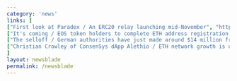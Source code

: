 ```yaml
---
category: 'news'
links: [
["First look at Paradex / An ERC20 relay launching mid-November", "https://medium.com/paradex/paradex-first-look-e11260232354"],
["It's coming / EOS token holders to complete ETH address registration before 2nd June", "https://ambcrypto.com/eos-token-holders-expected-complete-ethereum-address-registration-june-2nd/"],
["The selloff / German authorities have just made around $14 million from the sale of Bitcoin and other cryptocurrencies that they seized in criminal investigations", "https://fortune.com/2018/05/29/germany-seized-bitcoin-emergency-sale/"],
["Christian Crowley of ConsenSys dApp Alethio / ETH network growth is undeniable", "https://www.newsbtc.com/2018/05/29/ethereum-network-noted-major-growth-2017-analytics-firm-claims/"]
]
layout: newsblade
permalink: /newsblade
---
```

